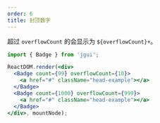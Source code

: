 ```yaml
---
order: 6
title: 封顶数字
---
```


超过 `overflowCount` 的会显示为 `${overflowCount}+`。

````jsx
import { Badge } from 'jgui';

ReactDOM.render(<div>
  <Badge count={99} overflowCount={10}>
    <a href="#" className="head-example"></a>
  </Badge>
  <Badge count={1000} overflowCount={999}>
    <a href="#" className="head-example"></a>
  </Badge>
</div>, mountNode);
````
